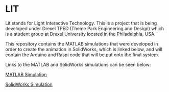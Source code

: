 # LIT

Lit stands for Light Interactive Technology. This is a project that is being developed under Drexel TPED (Theme Park Engineering and Design) which is a student group at Drexel University located in the Philadelphia, USA. 

This repository contains the MATLAB simulations that were developed in order to create the animation in SolidWorks, which is linked below, and will contain the Arduino and Raspi code that will be put onto the final system.

Links to the MATLAB and SolidWorks simulations can be seen below:

[MATLAB Simulation](https://www.youtube.com/watch?v=ZH-BBwkH94c "MATLAB Simulation")

[SolidWorks Simulation](https://www.youtube.com/watch?v=zyfIvhx6BbY "SolidWorks Simulation")